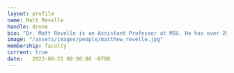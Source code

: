```yaml
---
layout: profile
name: Matt Revelle
handle: drone
bio: "Dr. Matt Revelle is an Assistant Professor at MSU. He has over 20 years of computer science experience, including 12 years of industry experience in vulnerability research, reverse engineering, program analysis, and computer network operations (CNO). He holds a Ph.D. in Computer Science from George Mason University where he focused on machine learning for graph data. Dr. Revelle is interested in the use of program analysis, machine learning, and formal methods for discovering and reasoning over vulnerabilities and building better computer security tools."
image: "/assets/images/people/matthew_revelle.jpg"
membership: faculty
current: true
date:   2023-08-21 00:00:00 -0700
---
```

